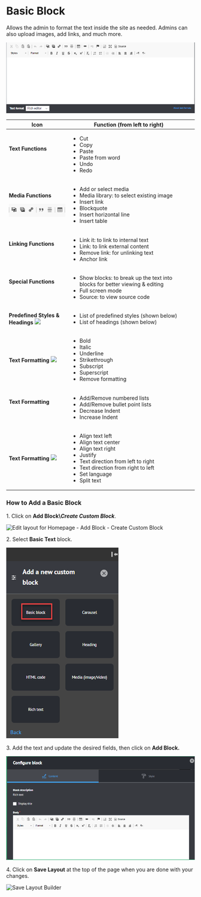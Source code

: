 # Basic Block

Allows the admin to format the text inside the site as needed. Admins can also upload images, add links, and much more.



![Basic Block](<../../../.gitbook/assets/Rich-Text Editor.png>)

| Icon                                                                                                                                                                                                                                                             | Function (from left to right)                                                                                                                                                                                                         |   |
| ---------------------------------------------------------------------------------------------------------------------------------------------------------------------------------------------------------------------------------------------------------------- | ------------------------------------------------------------------------------------------------------------------------------------------------------------------------------------------------------------------------------------- | - |
| <p><strong>Text Functions</strong></p><p> <strong></strong> <img src="https://lh5.googleusercontent.com/vzqiwD3BKS9Bm5PQ15CuoPmbMibHLFQDyE97MCmWQaZePRsgt66X1jWFlUaHhXTnUvSKinO_0WfzD2hL-Rpo2onTNxFkMGh4kSPDdx1LSkT3TCMnFKrAUx20zRbVjTrM2fMCWW4r" alt=""></p>    | <ul><li>Cut</li><li>Copy </li><li>Paste</li><li>Paste from word</li><li>Undo</li><li>Redo</li></ul><p></p>                                                                                                                            |   |
| <p><strong>Media Functions</strong></p><p><strong></strong><img src="../../../.gitbook/assets/image (49).png" alt=""></p>                                                                                                                                        | <ul><li>Add or select media</li><li>Media library: to select existing image</li><li>Insert link</li><li> Blockquote</li><li> Insert horizontal line</li><li> Insert table</li></ul>                                                   |   |
| <p><strong>Linking Functions</strong></p><p><strong></strong><img src="https://lh3.googleusercontent.com/ngHdN4QWDO4CyycZ32D5lmd7wYbeis_oiMq8vs9eAyPXF6K6jottuPW91UTdqxmLUuySDozvU-JZLeykGA_fqXuACxUF5cJgnl8MeNGMc07C-DstsLkcDr2vNmmohZag-LuU_XLv" alt=""></p>   | <ul><li>Link it: to link to internal text</li><li>Link: to link external content</li><li>Remove link: for unlinking text</li><li>Anchor link</li></ul>                                                                                |   |
| <p><strong>Special Functions</strong></p><p> <strong></strong> <img src="https://lh5.googleusercontent.com/yYgttwqdBuwgaTZ6el23llTSfzpTPnM1d0XADv7TwHrwFRKyuukdhPgm_xjC4TL6ZiXZXKSTodTVoHwuD6Es9YaGENjogt2cYq_-zi-lPxdsUN0yDEYAYSRMkK-jA4ymgKVKNQn2" alt=""></p> | <ul><li>Show blocks: to break up the text into blocks for better viewing &#x26; editing </li><li>Full screen mode</li><li>Source: to view source code</li></ul>                                                                       |   |
| **Predefined Styles & Headings** ![](https://lh3.googleusercontent.com/cRj9kR727Rt7rsTXrIH6uhfHQwvPPqwd6AtMynmic2KptxmJszdgQKtwtYZQ-s7BJbtVjeQYIuOZZ6WpvorhmpuMfafpd5mYlunIp6lxheZ4if67GG1J8RbOAo2JK8ESw2l90K47)                                                 | <ul><li>List of predefined styles (shown below)</li><li>List of headings (shown below)</li></ul><p></p>                                                                                                                               |   |
| **Text Formatting** ![](https://lh3.googleusercontent.com/EfRCJJdcwtCOECGSB-fOLTAtv9xImmTRfocab4NOVRYcV9XjzPxXFe5TiaC\_oS2OJdi1yaulIY8tEY7x27uLDf-xasOX7ao0l6SMK0kXUzasJuONLzaLFwe8XKVjdZimD1Xm1zEE)                                                             | <ul><li>Bold</li><li>Italic </li><li>Underline </li><li>Strikethrough </li><li>Subscript </li><li>Superscript </li><li>Remove formatting</li></ul>                                                                                    |   |
| <p><strong>Text Formatting</strong></p><p> <strong></strong> <img src="https://lh6.googleusercontent.com/7E6209SLoQLOcpmbl3guIrpqGLcfwg1ISqto2598qucSuxjeILwzahNjvznTKYMI4PhJNAYvX98_uWUFxi0XQJ7oc1RdXp8FHbaRHvomUS5zHWzS8z3g2o-JSjRTynBIaCt4Cn7o" alt=""></p>   | <ul><li>Add/Remove numbered lists</li><li>Add/Remove bullet point lists</li><li>Decrease Indent </li><li>Increase Indent</li></ul>                                                                                                    |   |
| **Text Formatting** ![](https://lh6.googleusercontent.com/KB6WPlSlsYUmoZMCfQ\_Ps7IbEHWcbc2zKMfUpj3tH2GpgtVLT3mfWmraZJwingC2O3IMiLCxbvTrXwLiKsDEX00GrL24mlRuiuJgaa1ec0kiLV750Pxhhy4Mt3YB4ALu\_-P9Mw2z)                                                            | <ul><li>Align text left </li><li>Align text center </li><li>Align text right </li><li>Justify </li><li>Text direction from left to right</li><li>Text direction from right to left</li><li>Set language </li><li>Split text</li></ul> |   |



### **How to Add a Basic Block**

1\. Click on **Add Block\\**_**Create Custom Block**_.

![Edit layout for Homepage - Add Block - Create Custom Block](<../../../.gitbook/assets/Edit layout for Homepage \_ Add Block - Create Custom Block (1).png>)

2\. Select **Basic Text** block.

![Add a New Custom Block - Basic Block](<../../../.gitbook/assets/image (54).png>)

3\. Add the text and update the desired fields, then click on **Add Block.**

![Basic Block- Configure Block](<../../../.gitbook/assets/image (56).png>)

4\. Click on **Save Layout** at the top of the page when you are done with your changes.

![Save Layout Builder](<../../../.gitbook/assets/Edit layout for Homepage \_ Save Layout.png>)

